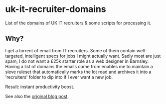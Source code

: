 uk-it-recruiter-domains
=======================

List of the domains of UK IT recruiters &amp; some scripts for processing it.

Why?
----

I get a torrent of email from IT recruiters.  Some of them contain well-targeted, intelligent specs for jobs I might actually want.  Sadly most are just spam; I do not want a £25k starter role as a web designer in Barnsley.  Having a list of domains the emails come from enables me to maintain a sieve ruleset that automatically marks the lot read and archives it into a 'recruiters' folder to dip into if I ever want a new job.

Result: instant productivity boost.

See also the [original blog post](https://mocko.org.uk/b/2011/09/08/silencing-the-flood-of-recruiter-emails-with-a-domain-list/).

